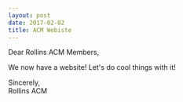 ```yaml
---
layout: post
date: 2017-02-02
title: ACM Webiste
---
```


Dear Rollins ACM Members,  

We now have a website! Let's do cool things with it!  

Sincerely,  
   Rollins ACM
